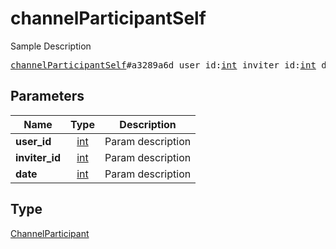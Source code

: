 # channelParticipantSelf

Sample Description

<pre>
<a href="../constructor/channelParticipantSelf.md">channelParticipantSelf</a>#a3289a6d user_id:<a href="../type/int.md">int</a> inviter_id:<a href="../type/int.md">int</a> date:<a href="../type/int.md">int</a> = <a href="../type/ChannelParticipant.md">ChannelParticipant</a>;
</pre>

## Parameters

| Name | Type | Description |
|------|:----:|-------------|
| **user_id** | [int](../type/int.md) | Param description |
| **inviter_id** | [int](../type/int.md) | Param description |
| **date** | [int](../type/int.md) | Param description |

## Type

[ChannelParticipant](../type/ChannelParticipant.md)
